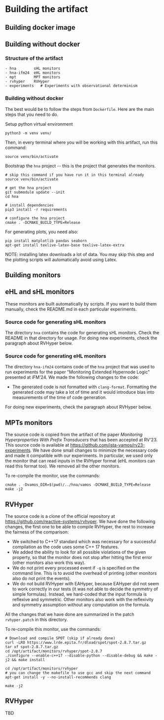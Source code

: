 # Building the artifact

## Building docker image


## Building without docker

### Structure of the artifact

```
- hna        sHL monitors
- hna-ifm24  eHL monitors
- mpt        MPT monitors
- rvhyper    RVHyper
- experiments   # Experiments with observational determinism
```

### Building without docker

The best would be to follow the steps from `Dockerfile`.
Here are the main steps that you need to do.

Setup python virtual environment

```shell
python3 -m venv venv/
```

Then, in every terminal where you will be working with this artifact,
run this command:

```shell
source venv/bin/activate
```

Bootstrap the `hna` project -- this is the project that generates the monitors.

```shell
# skip this command if you have run it in this terminal already
source venv/bin/activate

# get the hna project
git submodule update --init
cd hna

# install dependencies
pip3 install -r requirements

# configure the hna project
cmake . -DCMAKE_BUILD_TYPE=Release
```

For generating plots, you need also:
```
pip install matplotlib pandas seaborn
apt-get install texlive-latex-base texlive-latex-extra
```

NOTE: installing latex downloads a lot of data. You may skip this step
and the plotting scripts will automatically avoid using Latex.


## Building monitors

## eHL and sHL monitors

These monitors are built automatically by scripts.
If you want to build them manually, check the README.md in each
particular experiments.

### Source code for generating sHL monitors

The directory `hna` contains the code for generating sHL monitors.
Check the README in that directory for usage.
For doing new experiments, check the paragraph about RVHyper below.

### Source code for generating eHL monitors

The directory `hna-ifm24` contains code of the `hna` project that was used to run experiments for the paper "Monitoring Extended Hypernode Logic" presented at iFM'24.
We made the following changes to the code:

- The generated code is not formatted with `clang-format`. Formatting the generated code may take a lot of time and it would introduce bias into measurements of the time of code generation.

For doing new experiments, check the paragraph about RVHyper below.

## MPTs monitors

The source code is copied from the artifact of the paper *Monitoring Hyperproperties With Prefix Transducers*
that has been accepted at RV'23. This source code is available at <https://github.com/ista-vamos/rv23-experiments>.
We have done small changes to minimize the necessary code and made it compatible with our experiments.
In particular, we used only the monitor that can read inputs in the RVHyper format (eHL monitors can read this format too).
We removed all the other monitors.

To re-compile the monitor, use the commands:

```
cmake . -Dvamos_DIR=$(pwd)/../hna/vamos -DCMAKE_BUILD_TYPE=Release
make -j2
```

## RVHyper

The source code is a clone of the official repository at <https://github.com/reactive-systems/rvhyper>.
We have done the following changes, the first one to be able to compile RVHyper, the rest to increase the fairness of the comparison:

- We switched to C++17 standard which was necessary for a successful compilation as the code uses
   some C++ 17 features.
- We added the ability to look for all possible violations of the given property, so that the monitor
   does not stop after hitting the first error (other monitors also work this way).
- We do not print every processed event if `-q` is specified on the command line. This is to avoid the overhead of printing (other monitors also do not print the events).
- We do not build RVHyper with EAHyper, because EAHyper did not seem to work correctly in our tests (it was not able to decide the symmetry of simple formulas).
   Instead, we hard-coded that the input formula is reflexive and symmetric. Other monitors also work with the reflexivity and symmetry assumption without any computation on the formula.

All the changes that we have done are summarized in the patch `rvhyper.patch` in this directory.

To re-compile this monitor, use the commands:

```
# Download and compile SPOT (skip if already done)
curl -LRO https://www.lrde.epita.fr/dload/spot/spot-2.8.7.tar.gz
tar xf spot-2.8.7.tar.gz
cd /opt/artifact/monitors/rvhyper/spot-2.8.7
./configure --enable-c++17 --disable-python --disable-debug && make -j2 && make install

cd /opt/artifact/monitors/rvhyper
# you can change the makefile to use gcc and skip the next command
apt-get install -y --no-install-recommends clang

make -j2
```

## RVHyper

TBD
